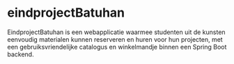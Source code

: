 # eindprojectBatuhan
EindprojectBatuhan is een webapplicatie waarmee studenten uit de kunsten eenvoudig materialen kunnen reserveren en huren voor hun projecten, met een gebruiksvriendelijke catalogus en winkelmandje binnen een Spring Boot backend.
